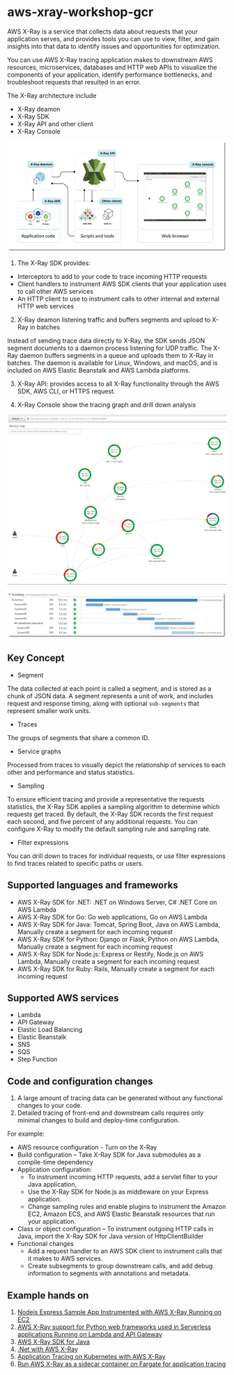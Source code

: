 # aws-xray-workshop-gcr

AWS X-Ray is a service that collects data about requests that your application serves, and provides tools you can use to view, filter, and gain insights into that data to identify issues and opportunities for optimization.

You can use AWS X-Ray tracing application makes to downstream AWS resources, microservices, databases and HTTP web APIs to visualize the components of your application, identify performance bottlenecks, and troubleshoot requests that resulted in an error. 

The X-Ray architecture include
- X-Ray deamon
- X-Ray SDK
- X-Ray API and other client
- X-Ray Console

![media/architecture-dataflow.png](media/architecture-dataflow.png)

1. The X-Ray SDK provides:

- Interceptors to add to your code to trace incoming HTTP requests
- Client handlers to instrument AWS SDK clients that your application uses to call other AWS services
- An HTTP client to use to instrument calls to other internal and external HTTP web services

2. X-Ray deamon listening traffic and buffers segments and upload to X-Ray in batches

Instead of sending trace data directly to X-Ray, the SDK sends JSON segment documents to a daemon process listening for UDP traffic. The X-Ray daemon buffers segments in a queue and uploads them to X-Ray in batches. The daemon is available for Linux, Windows, and macOS, and is included on AWS Elastic Beanstalk and AWS Lambda platforms.

3. X-Ray API: provides access to all X-Ray functionality through the AWS SDK, AWS CLI, or HTTPS request.

4. X-Ray Console show the tracing graph and drill down analysis

![x-ray-console-tracing-graph](media/x-ray-console-tracing-graph.png)

![PUTrules-timeline](media/scorekeep-PUTrules-timeline.png)

## Key Concept
- Segment

The data collected at each point is called a segment, and is stored as a chunk of JSON data. A segment represents a unit of work, and includes request and response timing, along with optional `sub-segments` that represent smaller work units.

- Traces

The groups of segments that share a common ID. 

- Service graphs

Processed from traces to visually depict the relationship of services to each other and performance and status statistics.

- Sampling

To ensure efficient tracing and provide a representative the requests statistics, the X-Ray SDK applies a sampling algorithm to determine which requests get traced. By default, the X-Ray SDK records the first request each second, and five percent of any additional requests. You can configure X-Ray to modify the default sampling rule and sampling rate.

- Filter expressions

You can drill down to traces for individual requests, or use filter expressions to find traces related to specific paths or users.




## Supported languages and frameworks
- AWS X-Ray SDK for .NET: .NET on Windows Server, C# .NET Core on AWS Lambda
- AWS X-Ray SDK for Go: Go web applications, Go on AWS Lambda
- AWS X-Ray SDK for Java: Tomcat, Spring Boot, Java on AWS Lambda, Manually create a segment for each incoming request
- AWS X-Ray SDK for Python: Django or Flask, Python on AWS Lambda, Manually create a segment for each incoming request
- AWS X-Ray SDK for Node.js: Express or Restify, Node.js on AWS Lambda, Manually create a segment for each incoming request
- AWS X-Ray SDK for Ruby: Rails, Manually create a segment for each incoming request

## Supported AWS services
- Lambda
- API Gateway
- Elastic Load Balancing
- Elastic Beanstalk
- SNS
- SQS
- Step Function

## Code and configuration changes
1. A large amount of tracing data can be generated without any functional changes to your code. 
2. Detailed tracing of front-end and downstream calls requires only minimal changes to build and deploy-time configuration.

For example: 
- AWS resource configuration - Turn on the X-Ray
- Build configuration – Take X-Ray SDK for Java submodules as a compile-time dependency
- Application configuration:
  - To instrument incoming HTTP requests, add a servlet filter to your Java application, 
  - Use the X-Ray SDK for Node.js as middleware on your Express application. 
  - Change sampling rules and enable plugins to instrument the Amazon EC2, Amazon ECS, and AWS Elastic Beanstalk resources that run your application.
- Class or object configuration – To instrument outgoing HTTP calls in Java, import the X-Ray SDK for Java version of HttpClientBuilder
- Functional changes 
  - Add a request handler to an AWS SDK client to instrument calls that it makes to AWS services. 
  - Create subsegments to group downstream calls, and add debug information to segments with annotations and metadata.

## Example hands on
1. [Nodejs Express Sample App Instrumented with AWS X-Ray Running on EC2](Nodejs-Example.md)
2. [AWS X-Ray support for Python web frameworks used in Serverless applications Running on Lambda and API Gateway](Pyhton-Example.md)
3. [AWS X-Ray SDK for Java](Java-Example.md)
4. [.Net with AWS X-Ray](Net-Example.md)
5. [Application Tracing on Kubernetes with AWS X-Ray](EKS-XRay.md)
6. [Run AWS X-Ray as a sidecar container on Fargate for application tracing](EKS-XRay.md)